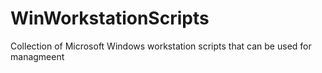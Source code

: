 # WinWorkstationScripts
Collection of Microsoft Windows workstation scripts that can be used for managmeent
